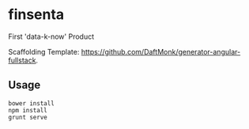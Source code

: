 # finsenta
First 'data-k-now' Product

Scaffolding Template: https://github.com/DaftMonk/generator-angular-fullstack.

## Usage

```
bower install
npm install
grunt serve
```


